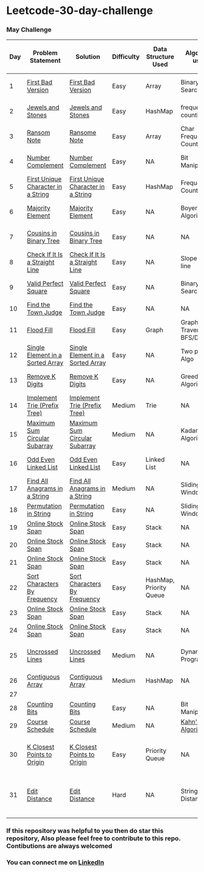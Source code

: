 # Leetcode-30-day-challenge

### May Challenge ###
| Day  | Problem Statement  | Solution   | Difficulty   | Data Structure Used  | Algorithm used  | Time Complexity | Space Complexity | Ideal Time to Solve|
|---|---|---|---|---|---|---|---|---|
| 1  |  [First Bad Version](https://leetcode.com/explore/featured/card/may-leetcoding-challenge/534/week-1-may-1st-may-7th/3316/)| [First Bad Version](https://github.com/shrinathjoshi/Leetcode-30-day-challenge/blob/master/May%20Challenge/com/leetcode/MayChallenge/week1/FirstBadVersion.java)  | Easy  | Array  | Binary Search  | O(logn)  |  O(1) | 15-30 min  |
| 2  |  [Jewels and Stones](https://leetcode.com/explore/featured/card/may-leetcoding-challenge/534/week-1-may-1st-may-7th/3317/)| [Jewels and Stones](https://github.com/shrinathjoshi/Leetcode-30-day-challenge/blob/master/May%20Challenge/com/leetcode/MayChallenge/week1/JewelsAndStones.java)  | Easy  | HashMap  | frequency counting  | O(n)  |  O(n) | 15-30 min  |
| 3  |  [Ransom Note](https://leetcode.com/explore/featured/card/may-leetcoding-challenge/534/week-1-may-1st-may-7th/3318/)| [Ransome Note ](https://github.com/shrinathjoshi/Leetcode-30-day-challenge/blob/master/May%20Challenge/com/leetcode/MayChallenge/week1/RansomNote.java)  | Easy  | Array  | Char Frequency Counting  | O(n)  |  O(1) | 15-30 min  |
| 4  | [ Number Complement](https://leetcode.com/explore/challenge/card/may-leetcoding-challenge/534/week-1-may-1st-may-7th/3319/)   | [ Number Complement](https://github.com/shrinathjoshi/Leetcode-30-day-challenge/blob/master/May%20Challenge/com/leetcode/MayChallenge/week1/NumberComplement.java)  | Easy  | NA  | Bit Manipulation  | O(log(v) , v= value of number  | O(1) |15-30 min  |
| 5  | [First Unique Character in a String](https://leetcode.com/explore/challenge/card/may-leetcoding-challenge/534/week-1-may-1st-may-7th/3320/)   | [First Unique Character in a String](https://github.com/shrinathjoshi/Leetcode-30-day-challenge/blob/master/May%20Challenge/com/leetcode/MayChallenge/week1/FirstUniqueCharacterInString.java)  | Easy  | HashMap  | Frequency Counting  | O(n)  | O(n)  | 10 min  |
| 6  | [Majority Element](https://leetcode.com/explore/featured/card/may-leetcoding-challenge/534/week-1-may-1st-may-7th/3321/)  | [Majority Element](https://github.com/shrinathjoshi/Leetcode-30-day-challenge/blob/master/May%20Challenge/com/leetcode/MayChallenge/week1/MajorityElement.java)  | Easy  | NA  | Boyer Moore Algorithm  | O(n)  | O(1)  | 30-45 min  |
| 7  | [Cousins in Binary Tree](https://leetcode.com/explore/featured/card/may-leetcoding-challenge/534/week-1-may-1st-may-7th/3322/)  | [Cousins in Binary Tree](https://github.com/shrinathjoshi/Leetcode-30-day-challenge/blob/master/May%20Challenge/com/leetcode/MayChallenge/week1/CousinsInBinaryTree.java)  | Easy  | NA  | NA  | O(n)  | O(log(n)) Resursive stack  | 15-30 min  |
| 8  | [Check If It Is a Straight Line](https://leetcode.com/explore/challenge/card/may-leetcoding-challenge/535/week-2-may-8th-may-14th/3323/)  | [  Check If It Is a Straight Line](https://github.com/shrinathjoshi/Leetcode-30-day-challenge/blob/master/May%20Challenge/com/leetcode/MayChallenge/week2/CheckIfAStraightLine.java)  | Easy  | NA  | Slope of a line  | O(n)  | O(1)  | 15-20 min  |
| 9  | [  Valid Perfect Square](https://leetcode.com/explore/challenge/card/may-leetcoding-challenge/535/week-2-may-8th-may-14th/3324/)  | [  Valid Perfect Square]()  | Easy  | NA  | Binary Search  | O(logn)  | O(1)  | 15-30 min  |
| 10  | [Find the Town Judge](https://leetcode.com/explore/challenge/card/may-leetcoding-challenge/535/week-2-may-8th-may-14th/3325/)   | [Find the Town Judge](https://github.com/shrinathjoshi/Leetcode-30-day-challenge/blob/master/May%20Challenge/com/leetcode/MayChallenge/week2/FindTownJudge.java)  | Easy  | NA  | NA  | O(n)  | O(n)  | 15-30min  |
| 11  | [Flood Fill](https://leetcode.com/explore/challenge/card/may-leetcoding-challenge/535/week-2-may-8th-may-14th/3326/)  | [Flood Fill](github.com/shrinathjoshi/Leetcode-30-day-challenge/blob/master/May%20Challenge/com/leetcode/MayChallenge/week2/FloodFill.java)  | Easy  | Graph  | Graph Traversal BFS/DFS  | O(n)  | O(n)  | 30 min  |
| 12  | [Single Element in a Sorted Array](https://leetcode.com/explore/challenge/card/may-leetcoding-challenge/535/week-2-may-8th-may-14th/3327/)  | [Single Element in a Sorted Array](https://github.com/shrinathjoshi/Leetcode-30-day-challenge/blob/master/May%20Challenge/com/leetcode/MayChallenge/week2/SingleElementInSortedArray.java)  | Easy   | NA  | Two pointer Algo  | O(logn)  | O(1)  | 15-30 min  |
| 13  | [ Remove K Digits](https://leetcode.com/explore/featured/card/may-leetcoding-challenge/535/week-2-may-8th-may-14th/3328/)  | [ Remove K Digits](https://github.com/shrinathjoshi/Leetcode-30-day-challenge/blob/master/May%20Challenge/com/leetcode/MayChallenge/week2/RemoveKDigits.java)  | Easy  | NA  | Greedy Algorithm  | O(kn)  | O(1)  | 30-45 min  |
| 14  | [  Implement Trie (Prefix Tree)](leetcode.com/explore/featured/card/may-leetcoding-challenge/535/week-2-may-8th-may-14th/3329/)  | [  Implement Trie (Prefix Tree)](https://github.com/shrinathjoshi/Leetcode-30-day-challenge/blob/master/May%20Challenge/com/leetcode/MayChallenge/week2/Trie.java)  | Medium  | Trie | NA |  O(m) | O(m)  | 30-45 min  |
| 15  | [  Maximum Sum Circular Subarray](https://leetcode.com/explore/featured/card/may-leetcoding-challenge/536/week-3-may-15th-may-21st/3330/)  | [ Maximum Sum Circular Subarray](https://github.com/shrinathjoshi/Leetcode-30-day-challenge/blob/master/May%20Challenge/com/leetcode/MayChallenge/week3/MaximumSumCircularSubarray.java)  | Medium  | NA  | Kadane's Algorithm   | O(n)  | O(1)  | 45 min  |
| 16  | [Odd Even Linked List](https://leetcode.com/explore/featured/card/may-leetcoding-challenge/536/week-3-may-15th-may-21st/3331/)  | [Odd Even Linked List](https://github.com/shrinathjoshi/Leetcode-30-day-challenge/blob/master/May%20Challenge/com/leetcode/MayChallenge/week3/OddEvenLinkedList.java)  | Easy  | Linked List  | NA  | O(n)  | O(1)   | 15-30 min  |
| 17   | [  Find All Anagrams in a String](https://leetcode.com/explore/challenge/card/may-leetcoding-challenge/536/week-3-may-15th-may-21st/3332/)  | [  Find All Anagrams in a String](https://github.com/shrinathjoshi/Leetcode-30-day-challenge/blob/master/May%20Challenge/com/leetcode/MayChallenge/week3/FindAllAnagramsInString.java)  | Medium  | NA  | Sliding Window  | O(n)  | O(1)  | 45 min  |
| 18  | [  Permutation in String](https://leetcode.com/explore/challenge/card/may-leetcoding-challenge/536/week-3-may-15th-may-21st/3333/)  | [  Permutation in String](https://github.com/shrinathjoshi/Leetcode-30-day-challenge/blob/master/May%20Challenge/com/leetcode/MayChallenge/week3/PermutationInString.java)  | Easy  | NA  | Sliding Window  | O(n)  | O(1)  | 30min  |
| 19  | [Online Stock Span](https://leetcode.com/explore/challenge/card/may-leetcoding-challenge/536/week-3-may-15th-may-21st/3334/)  | [Online Stock Span](https://github.com/shrinathjoshi/Leetcode-30-day-challenge/blob/master/May%20Challenge/com/leetcode/MayChallenge/week3/StockSpanner.java)  | Easy   | Stack  | NA  | O(n)  | O(n)  | 30min  |
| 20  | [Online Stock Span](https://leetcode.com/explore/challenge/card/may-leetcoding-challenge/536/week-3-may-15th-may-21st/3334/)  | [Online Stock Span](https://github.com/shrinathjoshi/Leetcode-30-day-challenge/blob/master/May%20Challenge/com/leetcode/MayChallenge/week3/StockSpanner.java)  | Easy   | Stack  | NA  | O(n)  | O(n)  | 30min  |
| 21  | [Online Stock Span](https://leetcode.com/explore/challenge/card/may-leetcoding-challenge/536/week-3-may-15th-may-21st/3334/)  | [Online Stock Span](https://github.com/shrinathjoshi/Leetcode-30-day-challenge/blob/master/May%20Challenge/com/leetcode/MayChallenge/week3/StockSpanner.java)  | Easy   | Stack  | NA  | O(n)  | O(n)  | 30min  |
| 22  | [  Sort Characters By Frequency](https://leetcode.com/explore/featured/card/may-leetcoding-challenge/537/week-4-may-22nd-may-28th/3337/)  | [  Sort Characters By Frequency](https://github.com/shrinathjoshi/Leetcode-30-day-challenge/blob/master/May%20Challenge/com/leetcode/MayChallenge/week4/SortCharactersByFrequency.java)  | Easy   | HashMap, Priority Queue  | NA  | O(nlogn)  | O(n)  | 30min  |
| 23  | [Online Stock Span](https://leetcode.com/explore/challenge/card/may-leetcoding-challenge/536/week-3-may-15th-may-21st/3334/)  | [Online Stock Span](https://github.com/shrinathjoshi/Leetcode-30-day-challenge/blob/master/May%20Challenge/com/leetcode/MayChallenge/week3/StockSpanner.java)  | Easy   | Stack  | NA  | O(n)  | O(n)  | 30min  |
| 24  | [Online Stock Span](https://leetcode.com/explore/challenge/card/may-leetcoding-challenge/536/week-3-may-15th-may-21st/3334/)  | [Online Stock Span](https://github.com/shrinathjoshi/Leetcode-30-day-challenge/blob/master/May%20Challenge/com/leetcode/MayChallenge/week3/StockSpanner.java)  | Easy   | Stack  | NA  | O(n)  | O(n)  | 30min  |
| 25  | [Uncrossed Lines](https://leetcode.com/explore/challenge/card/may-leetcoding-challenge/537/week-4-may-22nd-may-28th/3340/)  | [Uncrossed Lines](https://github.com/shrinathjoshi/Leetcode-30-day-challenge/blob/master/May%20Challenge/com/leetcode/MayChallenge/week4/UncrossedLines.java)  | Medium  | NA | Dynamic Programming  | O(nm) n and m are size of Array A & B  | O(nm) n and m are size of Array A & B  | 45 min  |
| 26  | [ Contiguous Array](https://leetcode.com/explore/featured/card/may-leetcoding-challenge/537/week-4-may-22nd-may-28th/3341/)   | [ Contiguous Array](https://github.com/shrinathjoshi/Leetcode-30-day-challenge/blob/master/May%20Challenge/com/leetcode/MayChallenge/week4/ContigiousArray.java)  | Medium  | HashMap  | NA  | O(n)  | O(n)  | 45 min  |
| 27  |   |   |   |   |   |   |   |   |
| 28  | [Counting Bits](https://leetcode.com/explore/featured/card/may-leetcoding-challenge/537/week-4-may-22nd-may-28th/3343/)   | [Counting Bits](https://github.com/shrinathjoshi/Leetcode-30-day-challenge/blob/master/May%20Challenge/com/leetcode/MayChallenge/week4/CountingBits.java)  | Easy  | NA   | Bit Manipulation  | O(n)  | O(n)  | 30min  |
| 29  | [Course Schedule](https://leetcode.com/explore/featured/card/may-leetcoding-challenge/538/week-5-may-29th-may-31st/3344/)  | [Course Schedule](https://github.com/shrinathjoshi/Leetcode-30-day-challenge/blob/master/May%20Challenge/com/leetcode/MayChallenge/week5/CourseSchedule.java)  | Medium  | NA  | [Kahn's Algorithm](https://www.geeksforgeeks.org/topological-sorting-indegree-based-solution/)  | O(V+E)  | O(V)  | 45 min  |
| 30  | [K Closest Points to Origin](https://leetcode.com/explore/featured/card/may-leetcoding-challenge/538/week-5-may-29th-may-31st/3345/)  | [K Closest Points to Origin](https://github.com/shrinathjoshi/Leetcode-30-day-challenge/blob/master/May%20Challenge/com/leetcode/MayChallenge/week5/KClosestPointsToOrigin.java)  | Easy   | Priority Queue  | NA  | O((n-k)logk) , n is the number of points  | O(n) , n is the number of points  | 30min   |
| 31  | [Edit Distance](https://leetcode.com/explore/featured/card/may-leetcoding-challenge/538/week-5-may-29th-may-31st/3346/)   | [  Edit Distance](https://github.com/shrinathjoshi/Leetcode-30-day-challenge/blob/master/May%20Challenge/com/leetcode/MayChallenge/week5/EditDistance.java)  | Hard  | NA  | String Edit Distance  | O(m*n) where m and n are length of two string   | O(m*n) where m and n are length of two string  | 45 min  |
|   |   |   |   |   |   |   |   |   |

### If this repository was helpful to you then  do <b>star</b> this repository, Also  please feel free to  contribute to this repo. Contibutions are always welcomed ###
### You can connect me on [LinkedIn](https://www.linkedin.com/in/shrinathjoshi/) ###




